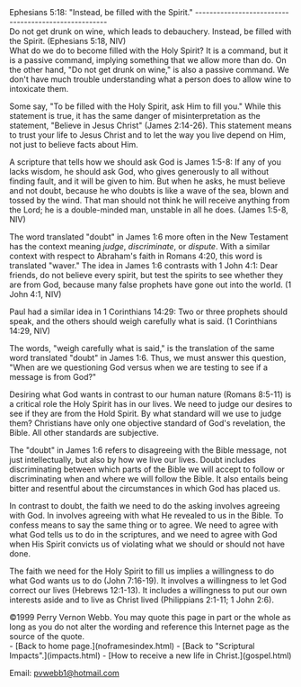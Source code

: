  <head> <title>(PVW) Ephesians 5:18: "Instead, be filled with the Spirit."</title> <meta content="IE=9" http-equiv="X-UA-Compatible"></meta> <link href="css/page_style.css" rel="stylesheet" type="text/css"></link> </head><body><div class="page_style"> Ephesians 5:18: "Instead, be filled with the Spirit."
-----------------------------------------------------

<div class="p">Do not get drunk on wine, which leads to debauchery. Instead, be filled with the Spirit. (Ephesians 5:18, NIV)

</div>What do we do to become filled with the Holy Spirit? It is a command, but it is a passive command, implying something that we allow more than do. On the other hand, "Do not get drunk on wine," is also a passive command. We don't have much trouble understanding what a person does to allow wine to intoxicate them.

Some say, "To be filled with the Holy Spirit, ask Him to fill you." While this statement is true, it has the same danger of misinterpretation as the statement, "Believe in Jesus Christ" (James 2:14-26). This statement means to trust your life to Jesus Christ and to let the way you live depend on Him, not just to believe facts about Him.

<div class="p">A scripture that tells how we should ask God is James 1:5-8: If any of you lacks wisdom, he should ask God, who gives generously to all without finding fault, and it will be given to him. But when he asks, he must believe and not doubt, because he who doubts is like a wave of the sea, blown and tossed by the wind. That man should not think he will receive anything from the Lord; he is a double-minded man, unstable in all he does. (James 1:5-8, NIV)

 The word translated "doubt" in James 1:6 more often in the New Testament has the context meaning *judge*, *discriminate*, or *dispute*. With a similar context with respect to Abraham's faith in Romans 4:20, this word is translated "waver." The idea in James 1:6 contrasts with 1 John 4:1: Dear friends, do not believe every spirit, but test the spirits to see whether they are from God, because many false prophets have gone out into the world. (1 John 4:1, NIV)

</div><div class="p">Paul had a similar idea in 1 Corinthians 14:29: Two or three prophets should speak, and the others should weigh carefully what is said. (1 Corinthians 14:29, NIV)

 The words, "weigh carefully what is said," is the translation of the same word translated "doubt" in James 1:6. Thus, we must answer this question, "When are we questioning God versus when we are testing to see if a message is from God?"</div>Desiring what God wants in contrast to our human nature (Romans 8:5-11) is a critical role the Holy Spirit has in our lives. We need to judge our desires to see if they are from the Hold Spirit. By what standard will we use to judge them? Christians have only one objective standard of God's revelation, the Bible. All other standards are subjective.

The "doubt" in James 1:6 refers to disagreeing with the Bible message, not just intellectually, but also by how we live our lives. Doubt includes discriminating between which parts of the Bible we will accept to follow or discriminating when and where we will follow the Bible. It also entails being bitter and resentful about the circumstances in which God has placed us.

In contrast to doubt, the faith we need to do the asking involves agreeing with God. In involves agreeing with what He revealed to us in the Bible. To confess means to say the same thing or to agree. We need to agree with what God tells us to do in the scriptures, and we need to agree with God when His Spirit convicts us of violating what we should or should not have done.

The faith we need for the Holy Spirit to fill us implies a willingness to do what God wants us to do (John 7:16-19). It involves a willingness to let God correct our lives (Hebrews 12:1-13). It includes a willingness to put our own interests aside and to live as Christ lived (Philippians 2:1-11; 1 John 2:6).

<div class="copy">©1999 Perry Vernon Webb. You may quote this page in part or the whole as long as you do not alter the wording and reference this Internet page as the source of the quote.</div>  </div>- [Back to home page.](noframesindex.html)
- [Back to "Scriptural Impacts".](impacts.html)
- [How to receive a new life in Christ.](gospel.html)

Email: [pvwebb1@hotmail.com](mailto:pvwebb1@hotmail.com)

